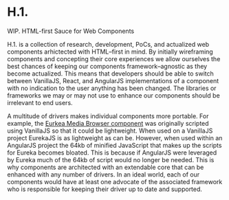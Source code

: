 # H.1.
WIP. HTML-first Sauce for Web Components

H.1. is a collection of research, development, PoCs, and actualized web components arhictected with HTML&ndash;first in mind. By initially wireframing components and concepting their core experiences we allow ourselves the best chances of keeping our components framework&ndash;agnostic as they become actualized. This means that developers should be able to switch between VanillaJS, React, and AngularJS implementations of a component with no indication to the user anything has been&nbsp;changed. The libraries or frameworks we may or may not use to enhance our components should be irrelevant to end users.

A multitude of drivers makes individual components more portable. For example, the [Eurkea Media Browser component](https://github.com/jpdevries/eureka) was originally scripted using VanillaJS so that it could be lightweight. When used on a VanillaJS project EurekaJS is as lightweight as can be. However, when used within an AngularJS project the 64kb of minified JavaScript that makes up the scripts for Eureka becomes bloated. This is because if AngularJS were leveraged by Eureka much of the 64kb of script would no longer be needed. This is why components are architected with an extendable core that can be enhanced with any number of drivers. In an ideal world, each of our components would have at least one advocate of the associated framework who is responsible for keeping their driver up to date and supported.
